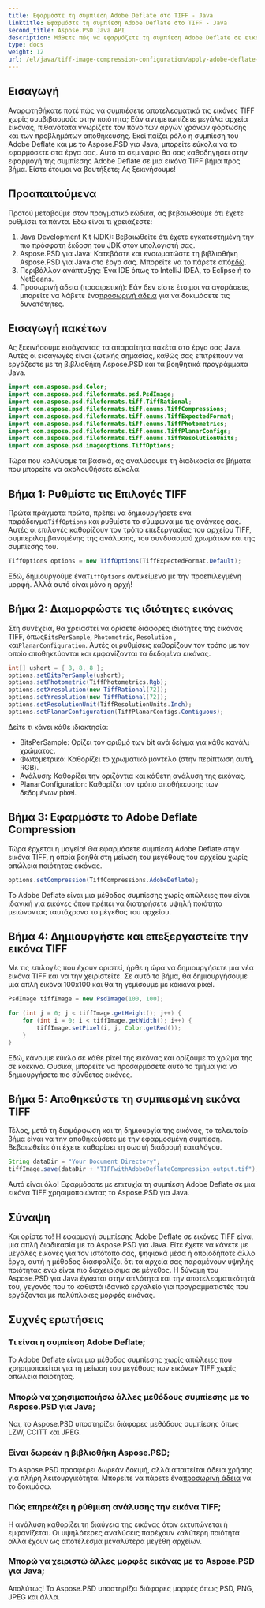 ```yaml
---
title: Εφαρμόστε τη συμπίεση Adobe Deflate στο TIFF - Java
linktitle: Εφαρμόστε τη συμπίεση Adobe Deflate στο TIFF - Java
second_title: Aspose.PSD Java API
description: Μάθετε πώς να εφαρμόζετε τη συμπίεση Adobe Deflate σε εικόνες TIFF χρησιμοποιώντας το Aspose.PSD για Java. Οδηγός βήμα προς βήμα για αποτελεσματική επεξεργασία εικόνας.
type: docs
weight: 12
url: /el/java/tiff-image-compression-configuration/apply-adobe-deflate-compression-tiff/
---
```

## Εισαγωγή

Αναρωτηθήκατε ποτέ πώς να συμπιέσετε αποτελεσματικά τις εικόνες TIFF χωρίς συμβιβασμούς στην ποιότητα; Εάν αντιμετωπίζετε μεγάλα αρχεία εικόνας, πιθανότατα γνωρίζετε τον πόνο των αργών χρόνων φόρτωσης και των προβλημάτων αποθήκευσης. Εκεί παίζει ρόλο η συμπίεση του Adobe Deflate και με το Aspose.PSD για Java, μπορείτε εύκολα να το εφαρμόσετε στα έργα σας. Αυτό το σεμινάριο θα σας καθοδηγήσει στην εφαρμογή της συμπίεσης Adobe Deflate σε μια εικόνα TIFF βήμα προς βήμα. Είστε έτοιμοι να βουτήξετε; Ας ξεκινήσουμε!

## Προαπαιτούμενα

Προτού μεταβούμε στον πραγματικό κώδικα, ας βεβαιωθούμε ότι έχετε ρυθμίσει τα πάντα. Εδώ είναι τι χρειάζεστε:

1. Java Development Kit (JDK): Βεβαιωθείτε ότι έχετε εγκατεστημένη την πιο πρόσφατη έκδοση του JDK στον υπολογιστή σας.
2.  Aspose.PSD για Java: Κατεβάστε και ενσωματώστε τη βιβλιοθήκη Aspose.PSD για Java στο έργο σας. Μπορείτε να το πάρετε από[εδώ](https://releases.aspose.com/psd/java/).
3. Περιβάλλον ανάπτυξης: Ένα IDE όπως το IntelliJ IDEA, το Eclipse ή το NetBeans.
4.  Προσωρινή άδεια (προαιρετική): Εάν δεν είστε έτοιμοι να αγοράσετε, μπορείτε να λάβετε ένα[προσωρινή άδεια](https://purchase.aspose.com/temporary-license/) για να δοκιμάσετε τις δυνατότητες.

## Εισαγωγή πακέτων

Ας ξεκινήσουμε εισάγοντας τα απαραίτητα πακέτα στο έργο σας Java. Αυτές οι εισαγωγές είναι ζωτικής σημασίας, καθώς σας επιτρέπουν να εργάζεστε με τη βιβλιοθήκη Aspose.PSD και τα βοηθητικά προγράμματα Java.

```java
import com.aspose.psd.Color;
import com.aspose.psd.fileformats.psd.PsdImage;
import com.aspose.psd.fileformats.tiff.TiffRational;
import com.aspose.psd.fileformats.tiff.enums.TiffCompressions;
import com.aspose.psd.fileformats.tiff.enums.TiffExpectedFormat;
import com.aspose.psd.fileformats.tiff.enums.TiffPhotometrics;
import com.aspose.psd.fileformats.tiff.enums.TiffPlanarConfigs;
import com.aspose.psd.fileformats.tiff.enums.TiffResolutionUnits;
import com.aspose.psd.imageoptions.TiffOptions;
```

Τώρα που καλύψαμε τα βασικά, ας αναλύσουμε τη διαδικασία σε βήματα που μπορείτε να ακολουθήσετε εύκολα.

## Βήμα 1: Ρυθμίστε τις Επιλογές TIFF

 Πρώτα πράγματα πρώτα, πρέπει να δημιουργήσετε ένα παράδειγμα`TiffOptions` και ρυθμίστε το σύμφωνα με τις ανάγκες σας. Αυτές οι επιλογές καθορίζουν τον τρόπο επεξεργασίας του αρχείου TIFF, συμπεριλαμβανομένης της ανάλυσης, του συνδυασμού χρωμάτων και της συμπίεσής του.

```java
TiffOptions options = new TiffOptions(TiffExpectedFormat.Default);
```

Εδώ, δημιουργούμε ένα`TiffOptions` αντικείμενο με την προεπιλεγμένη μορφή. Αλλά αυτό είναι μόνο η αρχή! 

## Βήμα 2: Διαμορφώστε τις ιδιότητες εικόνας

 Στη συνέχεια, θα χρειαστεί να ορίσετε διάφορες ιδιότητες της εικόνας TIFF, όπως`BitsPerSample`, `Photometric`, `Resolution` , και`PlanarConfiguration`. Αυτές οι ρυθμίσεις καθορίζουν τον τρόπο με τον οποίο αποθηκεύονται και εμφανίζονται τα δεδομένα εικόνας.

```java
int[] ushort = { 8, 8, 8 };
options.setBitsPerSample(ushort);
options.setPhotometric(TiffPhotometrics.Rgb);
options.setXresolution(new TiffRational(72));
options.setYresolution(new TiffRational(72));
options.setResolutionUnit(TiffResolutionUnits.Inch);
options.setPlanarConfiguration(TiffPlanarConfigs.Contiguous);
```

Δείτε τι κάνει κάθε ιδιοκτησία:
- BitsPerSample: Ορίζει τον αριθμό των bit ανά δείγμα για κάθε κανάλι χρώματος.
- Φωτομετρικό: Καθορίζει το χρωματικό μοντέλο (στην περίπτωση αυτή, RGB).
- Ανάλυση: Καθορίζει την οριζόντια και κάθετη ανάλυση της εικόνας.
- PlanarConfiguration: Καθορίζει τον τρόπο αποθήκευσης των δεδομένων pixel.

## Βήμα 3: Εφαρμόστε το Adobe Deflate Compression

Τώρα έρχεται η μαγεία! Θα εφαρμόσετε συμπίεση Adobe Deflate στην εικόνα TIFF, η οποία βοηθά στη μείωση του μεγέθους του αρχείου χωρίς απώλεια ποιότητας εικόνας.

```java
options.setCompression(TiffCompressions.AdobeDeflate);
```

Το Adobe Deflate είναι μια μέθοδος συμπίεσης χωρίς απώλειες που είναι ιδανική για εικόνες όπου πρέπει να διατηρήσετε υψηλή ποιότητα μειώνοντας ταυτόχρονα το μέγεθος του αρχείου.

## Βήμα 4: Δημιουργήστε και επεξεργαστείτε την εικόνα TIFF

Με τις επιλογές που έχουν οριστεί, ήρθε η ώρα να δημιουργήσετε μια νέα εικόνα TIFF και να την χειριστείτε. Σε αυτό το βήμα, θα δημιουργήσουμε μια απλή εικόνα 100x100 και θα τη γεμίσουμε με κόκκινα pixel.

```java
PsdImage tiffImage = new PsdImage(100, 100);

for (int j = 0; j < tiffImage.getHeight(); j++) {
    for (int i = 0; i < tiffImage.getWidth(); i++) {
        tiffImage.setPixel(i, j, Color.getRed());
    }
}
```

Εδώ, κάνουμε κύκλο σε κάθε pixel της εικόνας και ορίζουμε το χρώμα της σε κόκκινο. Φυσικά, μπορείτε να προσαρμόσετε αυτό το τμήμα για να δημιουργήσετε πιο σύνθετες εικόνες.

## Βήμα 5: Αποθηκεύστε τη συμπιεσμένη εικόνα TIFF

Τέλος, μετά τη διαμόρφωση και τη δημιουργία της εικόνας, το τελευταίο βήμα είναι να την αποθηκεύσετε με την εφαρμοσμένη συμπίεση. Βεβαιωθείτε ότι έχετε καθορίσει τη σωστή διαδρομή καταλόγου.

```java
String dataDir = "Your Document Directory";
tiffImage.save(dataDir + "TIFFwithAdobeDeflateCompression_output.tif");
```

Αυτό είναι όλο! Εφαρμόσατε με επιτυχία τη συμπίεση Adobe Deflate σε μια εικόνα TIFF χρησιμοποιώντας το Aspose.PSD για Java.

## Σύναψη

Και ορίστε το! Η εφαρμογή συμπίεσης Adobe Deflate σε εικόνες TIFF είναι μια απλή διαδικασία με το Aspose.PSD για Java. Είτε έχετε να κάνετε με μεγάλες εικόνες για τον ιστότοπό σας, ψηφιακά μέσα ή οποιοδήποτε άλλο έργο, αυτή η μέθοδος διασφαλίζει ότι τα αρχεία σας παραμένουν υψηλής ποιότητας ενώ είναι πιο διαχειρίσιμα σε μέγεθος. Η δύναμη του Aspose.PSD για Java έγκειται στην απλότητα και την αποτελεσματικότητά του, γεγονός που το καθιστά ιδανικό εργαλείο για προγραμματιστές που εργάζονται με πολύπλοκες μορφές εικόνας.

## Συχνές ερωτήσεις

### Τι είναι η συμπίεση Adobe Deflate;
Το Adobe Deflate είναι μια μέθοδος συμπίεσης χωρίς απώλειες που χρησιμοποιείται για τη μείωση του μεγέθους των εικόνων TIFF χωρίς απώλεια ποιότητας.

### Μπορώ να χρησιμοποιήσω άλλες μεθόδους συμπίεσης με το Aspose.PSD για Java;
Ναι, το Aspose.PSD υποστηρίζει διάφορες μεθόδους συμπίεσης όπως LZW, CCITT και JPEG.

### Είναι δωρεάν η βιβλιοθήκη Aspose.PSD;
 Το Aspose.PSD προσφέρει δωρεάν δοκιμή, αλλά απαιτείται άδεια χρήσης για πλήρη λειτουργικότητα. Μπορείτε να πάρετε ένα[προσωρινή άδεια](https://purchase.aspose.com/temporary-license/) να το δοκιμάσω.

### Πώς επηρεάζει η ρύθμιση ανάλυσης την εικόνα TIFF;
Η ανάλυση καθορίζει τη διαύγεια της εικόνας όταν εκτυπώνεται ή εμφανίζεται. Οι υψηλότερες αναλύσεις παρέχουν καλύτερη ποιότητα αλλά έχουν ως αποτέλεσμα μεγαλύτερα μεγέθη αρχείων.

### Μπορώ να χειριστώ άλλες μορφές εικόνας με το Aspose.PSD για Java;
Απολύτως! Το Aspose.PSD υποστηρίζει διάφορες μορφές όπως PSD, PNG, JPEG και άλλα.